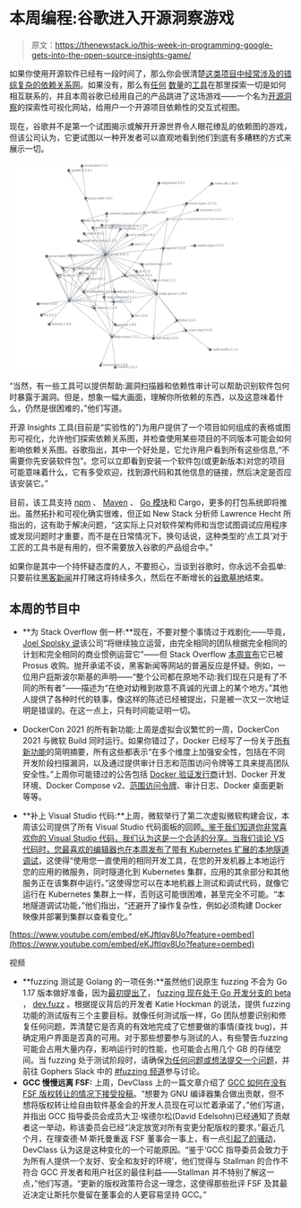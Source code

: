 # 本周编程:谷歌进入开源洞察游戏

> 原文：<https://thenewstack.io/this-week-in-programming-google-gets-into-the-open-source-insights-game/>

如果你使用开源软件已经有一段时间了，那么你会很清楚[这类项目中经常涉及的错综复杂的依赖关系网](https://xkcd.com/2347/)。如果没有，那么有[任何](https://libraries.io/) [数量](https://metrics.openssf.org/grafana/d/default/metric-dashboard?orgId=1)的[工具](https://security.lfx.linuxfoundation.org/#/)在那里探索一切是如何相互联系的，并且本周谷歌已经用自己的产品跳进了这场游戏——一个名为[开源洞察](https://deps.dev/)的探索性可视化网站，给用户一个开源项目依赖性的交互式视图。

现在，谷歌并不是第一个试图揭示或解开开源世界令人眼花缭乱的依赖图的游戏，但该公司认为，它更试图以一种开发者可以直观地看到他们到底有多糟糕的方式来展示一切。

![](img/6e091dd44675b1ff05865b1df846508e.png)

“当然，有一些工具可以提供帮助:漏洞扫描器和依赖性审计可以帮助识别软件包何时暴露于漏洞。但是，想象一幅大画面，理解你所依赖的东西，以及这意味着什么，仍然是很困难的，”他们写道。

开源 Insights 工具(目前是“实验性的”)为用户提供了一个项目如何组成的表格或图形可视化，允许他们探索依赖关系图，并检查使用某些项目的不同版本可能会如何影响依赖关系图。谷歌指出，其中一个好处是，它允许用户看到所有这些信息,“不需要你先安装软件包”。您可以立即看到安装一个软件包(或更新版本)对您的项目可能意味着什么，它有多受欢迎，找到源代码和其他信息的链接，然后决定是否应该安装它。”

目前，该工具支持 [npm](https://www.npmjs.com/) 、 [Maven](https://search.maven.org/) 、 [Go 模块](https://blog.golang.org/using-go-modules)和 Cargo，更多的打包系统即将推出。虽然拓扑和可视化确实很难，但正如 New Stack 分析师 Lawrence Hecht 所指出的，这有助于解决问题，“这实际上只对软件架构师和当您试图调试应用程序或发现问题时才重要，而不是在日常情况下。换句话说，这种类型的‘点工具’对于工匠的工具书是有用的，但不需要放入谷歌的产品组合中。”

如果你是其中一个持怀疑态度的人，不要担心，当谈到谷歌时，你永远不会孤单:只要前往[黑客新闻](https://news.ycombinator.com/item?id=27387414)并打赌这将持续多久，然后在不断增长的[谷歌墓地](https://killedbygoogle.com/)结束。

## 本周的节目中

*   **为 Stack Overflow 倒一杯:**现在，不要对整个事情过于戏剧化——毕竟， [Joel Spolsky 说](https://www.joelonsoftware.com/2021/06/02/kinda-a-big-announcement/)该公司“将继续独立运营，由完全相同的团队根据完全相同的计划和完全相同的商业惯例运营它”——但 Stack Overflow [本周宣布](https://stackoverflow.blog/2021/06/02/prosus-acquires-stack-overflow/)它已被 Prosus 收购。抛开承诺不谈，黑客新闻等网站的普遍反应是怀疑。例如，一位用户[将](https://news.ycombinator.com/item?id=27372217)斯波尔斯基的声明——“整个公司都在原地不动:我们现在只是有了不同的所有者”——描述为“在绝对幼稚到故意不真诚的光谱上的某个地方。”其他人提供了各种时代的轶事，像这样的陈述已经被提出，只是被一次又一次地证明是错误的。在这一点上，只有时间能证明一切。

*   DockerCon 2021 的所有新功能:上周是虚拟会议繁忙的一周，DockerCon 2021 与微软 Build 同时运行。如果你错过了，Docker 已经写了一份关于[所有新功能](https://www.docker.com/blog/dockercon-live-2021-looking-back-at-the-new-stuff/)的简明摘要，所有这些都表示“在多个维度上加强安全性，包括在不同开发阶段扫描漏洞，以及通过提供审计日志和范围访问令牌等工具来提高团队安全性。”上周你可能错过的公告包括 [Docker 验证发行商](https://www.docker.com/docker-expands-trusted-content-offerings)计划、Docker 开发环境、Docker Compose v2、[范围访问令牌](https://www.docker.com/press-release/docker-advances-collaborative-application-development-platform)、审计日志、Docker 桌面更新等等。
*   **补上 Visual Studio 代码:**上周，微软举行了第二次虚拟微软构建会议，本周该公司提供了所有 Visual Studio 代码面板的回顾[。鉴于我们知道你非常喜欢你的 Visual Studio 代码，我们认为这是一个合适的分享。当我们谈论 VS 代码时，您最喜欢的编辑器也在本周发布了带有 Kubernetes 扩展的](https://code.visualstudio.com/blogs/2021/06/02/build-2021)[本地隧道调试](https://cloudblogs.microsoft.com/opensource/2021/06/02/enabling-local-tunnel-debugging-with-the-kubernetes-extension-for-vs-code/)，这使得“使用您一直使用的相同开发工具，在您的开发机器上本地运行您的应用的微服务，同时隧道化到 Kubernetes 集群，应用的其余部分和其他服务正在该集群中运行。”这使得您可以在本地机器上测试和调试代码，就像它运行在 Kubernetes 集群上一样，否则这可能很困难，甚至完全不可能。“本地隧道调试功能，”他们指出，“还避开了操作复杂性，例如必须构建 Docker 映像并部署到集群以查看变化。”

[https://www.youtube.com/embed/eKJftIqv8Uo?feature=oembed](https://www.youtube.com/embed/eKJftIqv8Uo?feature=oembed)

视频

*   **fuzzing 测试是 Golang 的一项任务:**虽然他们说原生 fuzzing 不会为 Go 1.17 版本做好准备，因为[最初提出了](https://github.com/golang/go/issues/44551)， [fuzzing 现在处于 Go 开发分支的 beta](https://blog.golang.org/fuzz-beta) ， [dev.fuzz](https://github.com/golang/go/tree/dev.fuzz) 。根据提议背后的开发者 Katie Hockman 的说法，提供 fuzzing 功能的测试版有三个主要目标。就像任何测试版一样，Go 团队想要识别和修复任何问题，弄清楚它是否真的有效地完成了它想要做的事情(查找 bug)，并确定用户界面是否真的可用。对于那些想要参与测试的人，有些警告:fuzzing 可能会占用大量内存，影响运行时的性能，也可能会占用几个 GB 的存储空间。当 fuzzing 处于测试阶段时，请确保[为任何问题或想法提交一个问题](https://github.com/golang/go/issues/new/?&labels=fuzz&title=%5Bdev%2Efuzz%5D&milestone=backlog&body=)，并前往 Gophers Slack 中的 [#fuzzing 频道](https://gophers.slack.com/archives/CH5KV1AKE)参与讨论。
*   **GCC 慢慢远离 FSF:** 上周，DevClass 上的一篇文章介绍了 [GCC 如何在没有 FSF 版权转让的情况下接受投稿](https://devclass.com/2021/06/02/the-emancipation-of-gcc-compiler-collection-now-accepts-contributions-without-fsf-copyright-assignment/)。“想要为 GNU 编译器集合做出贡献，但不想将版权转让给自由软件基金会的开发人员现在可以忙着承诺了，”他们写道，并指出 GCC 指导委员会成员大卫·埃德尔松(David Edelsohn)已经通知了贡献者这一举动，称该委员会已经“决定放宽对所有变更分配版权的要求。”最近几个月，在理查德·M·斯托曼重返 FSF 董事会一事上，有一点[引起了](https://thenewstack.io/why-almost-everyone-wants-richard-stallman-cancelled/)[的骚动](https://thenewstack.io/this-week-in-programming-free-software-cant-exist-without-richard-stallman/)，DevClass 认为这是这种变化的一个可能原因。“鉴于‘GCC 指导委员会致力于为所有人提供一个友好、安全和友好的环境’，他们觉得与 Stallman 的合作不符合 GCC 开发者和用户社区的最佳利益——Stallman 并不特别了解这一点，”他们写道。“更新的版权政策符合这一理念，这使得那些批评 FSF 及其最近决定让斯托尔曼留在董事会的人更容易坚持 GCC。”

<svg xmlns:xlink="http://www.w3.org/1999/xlink" viewBox="0 0 68 31" version="1.1"><title>Group</title> <desc>Created with Sketch.</desc></svg>